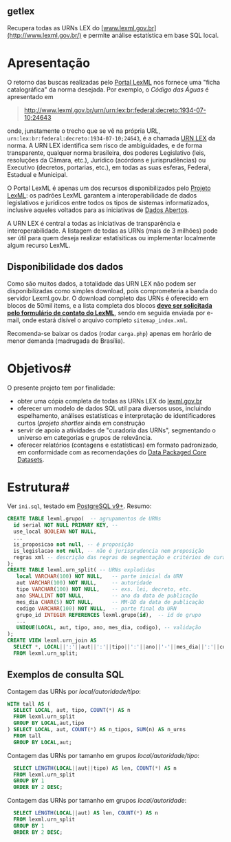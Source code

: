getlex
------
Recupera todas as URNs LEX do [www.lexml.gov.br](http://www.lexml.gov.br/) e permite análise estatística em base SQL local.

# Apresentação #
O retorno das buscas realizadas pelo  [Portal LexML](http://www.lexml.gov.br/) nos fornece uma "ficha catalográfica" da norma desejada. Por exemplo, o *Código das Águas* é apresentado em 

> http://www.lexml.gov.br/urn/urn:lex:br:federal:decreto:1934-07-10;24643

onde, junstamente o trecho que se vê na própria URL, `urn:lex:br:federal:decreto:1934-07-10;24643`, é a chamada [URN LEX](https://pt.wikipedia.org/wiki/Lex_(URN)) da norma. A URN LEX identifica sem risco de ambiguidades, e de forma transparente, qualquer norma brasileira, dos poderes Legislativo (leis, resoluções da Câmara, etc.), Jurídico (acórdons e jurisprudências) ou Executivo (decretos, portarias, etc.), em todas as suas esferas, Federal, Estadual e Municipal.

O Portal LexML é apenas um dos recursos disponibilizados pelo [Projeto LexML](http://projeto.lexml.gov.br/): os padrões LexML garantem a interoperabilidade de dados legislativos e jurídicos entre todos os tipos de sistemas informatizados, inclusive aqueles voltados para as iniciativas de  [Dados Abertos](http://dados.gov.br/dados-abertos/).

A URN LEX é central a todas as iniciativas de transparência e interoperabilidade. A listagem de todas as URNs (mais de 3 milhões) pode ser útil para quem deseja realizar estatísiticas ou implementar localmente algum recurso LexML.

## Disponibilidade dos dados
Como são muitos dados, a totalidade das URN LEX não podem ser disponibilizadas como simples download, pois comprometeria a banda do servidor Lexml.gov.br. O download completo das URNs é oferecido em blocos de 50mil items, e a lista completa dos blocos **[deve ser solicitada pelo formulário de contato do LexML](http://projeto.lexml.gov.br/contact-info)**, sendo em  seguida enviada por e-mail, onde estará disível o arquivo completo `sitemap_index.xml`.

Recomenda-se baixar os dados (rodar `carga.php`) apenas em horário de menor demanda (madrugada de Brasília).

# Objetivos#
O presente projeto tem por finalidade:
 * obter uma cópia completa de todas as URNs LEX do [lexml.gov.br](http://lexml.gov.br)
 * oferecer um modelo de dados SQL util para diversos usos, incluindo espelhamento, análises estatísticas e interpretação de identificadores curtos (*projeto shortlex* ainda em construção
 * servir de apoio a atividades de "curadoria das URNs", segmentando o universo em categorias e grupos de relevância.
 * oferecer relatórios (contagens e estatísticas) em formato padronizado, em conformidade com as recomendações do [Data Packaged Core Datasets](https://github.com/datasets).

# Estrutura#
Ver `ini.sql`, testado em [PostgreSQL v9+](http://www.postgresql.org/). Resumo:

```sql
CREATE TABLE lexml.grupo(  -- agrupamentos de URNs
  id serial NOT NULL PRIMARY KEY, -- 
  use_local BOOLEAN NOT NULL,
  ...
  is_proposicao not null, -- é proposição
  is_legislacao not null, -- não é jurisprudencia nem proposição
  regras xml -- descrição das regras de segmentação e critérios de curadoria.
);
CREATE TABLE lexml.urn_split( -- URNs explodidas
   local VARCHAR(100) NOT NULL,   -- parte inicial da URN
   aut VARCHAR(100) NOT NULL,     -- autoridade 
   tipo VARCHAR(100) NOT NULL,    -- exs. lei, decreto, etc.
   ano SMALLINT NOT NULL,         -- ano da data de publicação
   mes_dia CHAR(5) NOT NULL,      -- MM-DD da data de publicação
   codigo VARCHAR(100) NOT NULL,  -- parte final da URN
   grupo_id INTEGER REFERENCES lexml.grupo(id),  -- id do grupo
   ...
   UNIQUE(LOCAL, aut, tipo, ano, mes_dia, codigo), -- validação
);
CREATE VIEW lexml.urn_join AS 
  SELECT *, LOCAL||':'||aut||':'||tipo||':'||ano||'-'||mes_dia||':'||codigo AS urn 
  FROM lexml.urn_split;
```

## Exemplos de consulta SQL

Contagem das URNs por *local/autoridade/tipo*:
```sql
WITH tall AS (
  SELECT LOCAL, aut, tipo, COUNT(*) AS n 
  FROM lexml.urn_split 
  GROUP BY LOCAL,aut,tipo
) SELECT LOCAL, aut, COUNT(*) AS n_tipos, SUM(n) AS n_urns 
  FROM tall 
  GROUP BY LOCAL,aut;
```

Contagem das URNs por tamanho em grupos *local/autoridade/tipo*:
```sql
  SELECT LENGTH(LOCAL||aut||tipo) AS len, COUNT(*) AS n
  FROM lexml.urn_split
  GROUP BY 1
  ORDER BY 2 DESC;
```

Contagem das URNs por tamanho em grupos *local/autoridade*:
```sql
  SELECT LENGTH(LOCAL||aut) AS len, COUNT(*) AS n
  FROM lexml.urn_split
  GROUP BY 1
  ORDER BY 2 DESC;
```

